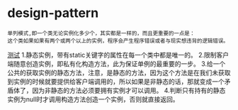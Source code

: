# design-pattern
    单列模式,即一个类无论实例化多少个，其实都是一样的，而且更重要的一点是：
    这个类如果如果有两个或两个以上的实例，程序会产生程序错误或者与现实想违背的逻辑错误。
[测试](www.baidu.com)
    1.静态实例，带有static关键字的属性在每一个类中都是唯一的。
    2.限制客户端随意创造实例，即私有化构造方法，此为保证单例的最重要的一步。
    3.给一个公共的获取实例的静态方法，注意，是静态的方法，因为这个方法是在我们未获取到实例的时候就要提供给客户端调用的，所以如果是非静态的话，那就变成一个矛盾体了，因为非静态的方法必须要拥有实例才可以调用。
    4.判断只有持有的静态实例为null时才调用构造方法创造一个实例，否则就直接返回。
